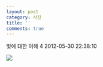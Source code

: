 ```yaml
---
layout: post
category: 사진
title: ''
comments: true
---
```

빛에 대한 이해 4
2012-05-30 22:38:10


  

![][link0]

  


[link0]:https://t1.daumcdn.net/cfile/tistory/142E583E4FC622BF19
